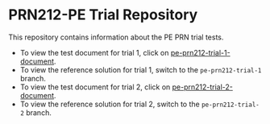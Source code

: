 # PRN212-PE Trial Repository

This repository contains information about the PE PRN trial tests.

- To view the test document for trial 1, click on [pe-prn212-trial-1-document](./pe-prn212-trial-1-document).
- To view the reference solution for trial 1, switch to the `pe-prn212-trial-1` branch.
- To view the test document for trial 2, click on [pe-prn212-trial-2-document](./pe-prn212-trial-2-document).
- To view the reference solution for trial 2, switch to the `pe-prn212-trial-2` branch.

